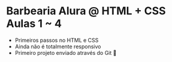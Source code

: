 # Barbearia Alura @ HTML + CSS Aulas 1 ~ 4

* Primeiros passos no HTML e CSS
* Ainda não é totalmente responsivo
* Primeiro projeto enviado através do Git :dancer:

